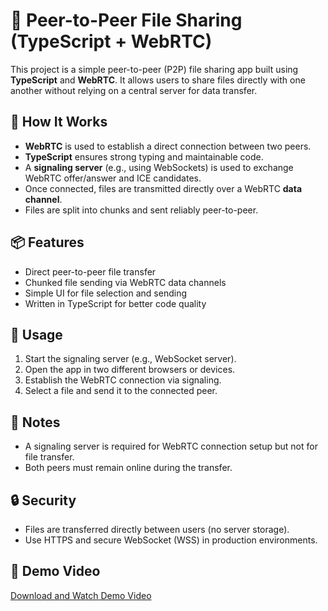 # 📁 Peer-to-Peer File Sharing (TypeScript + WebRTC)

This project is a simple peer-to-peer (P2P) file sharing app built using **TypeScript** and **WebRTC**. It allows users to share files directly with one another without relying on a central server for data transfer.

## 🚀 How It Works

- **WebRTC** is used to establish a direct connection between two peers.
- **TypeScript** ensures strong typing and maintainable code.
- A **signaling server** (e.g., using WebSockets) is used to exchange WebRTC offer/answer and ICE candidates.
- Once connected, files are transmitted directly over a WebRTC **data channel**.
- Files are split into chunks and sent reliably peer-to-peer.

## 📦 Features

- Direct peer-to-peer file transfer
- Chunked file sending via WebRTC data channels
- Simple UI for file selection and sending
- Written in TypeScript for better code quality

## 📂 Usage

1. Start the signaling server (e.g., WebSocket server).
2. Open the app in two different browsers or devices.
3. Establish the WebRTC connection via signaling.
4. Select a file and send it to the connected peer.

## 📌 Notes

- A signaling server is required for WebRTC connection setup but not for file transfer.
- Both peers must remain online during the transfer.

## 🔒 Security

- Files are transferred directly between users (no server storage).
- Use HTTPS and secure WebSocket (WSS) in production environments.

## 🎥 Demo Video

[Download and Watch Demo Video](./demo.mp4)
